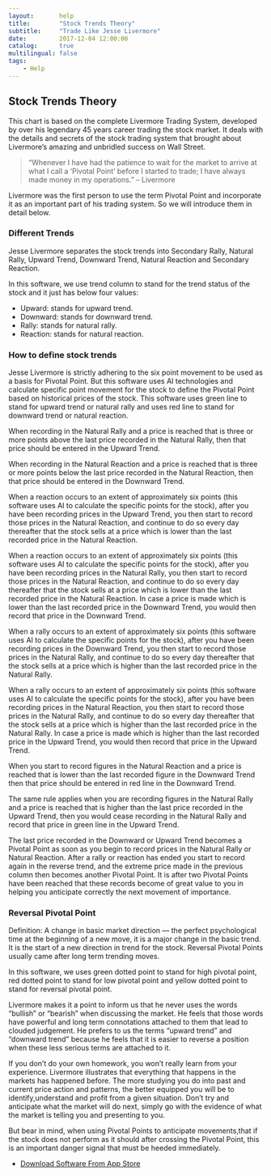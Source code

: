 ```yaml
---
layout:       help
title:        "Stock Trends Theory"
subtitle:     "Trade Like Jesse Livermore"
date:         2017-12-04 12:00:00
catalog:      true
multilingual: false
tags:
    - Help
---
```



## Stock Trends Theory

This chart is based on the complete Livermore Trading System, developed by over his legendary 45 years career trading the stock market.
It deals with the details and secrets of the stock trading system that brought about Livermore’s amazing and unbridled success on Wall Street.

> “Whenever I have had the patience to wait for the market to arrive at what I call a ‘Pivotal Point’ before I started to trade;
I have always made money in my operations.”  – Livermore

Livermore was the first person to use the term Pivotal Point and incorporate it as an important part of his trading system. So we will introduce them in detail below.

### Different Trends

Jesse Livermore separates the stock trends into Secondary Rally, Natural Rally, Upward Trend, Downward Trend, Natural Reaction and Secondary Reaction.

In this software, we use trend column to stand for the trend status of the stock and it just has below four values:
* Upward: stands for upward trend.
* Downward: stands for downward trend.
* Rally: stands for natural rally.
* Reaction: stands for natural reaction.

### How to define stock trends

Jesse Livermore is strictly adhering to the six point movement to be used as a basis for Pivotal Point.
But this software uses AI technologies and calculate specific point movement for the stock to define the Pivotal Point based on historical prices of the stock.
This software uses green line to stand for upward trend or natural rally and uses red line to stand for downward trend or natural reaction.

When recording in the Natural Rally and a price is reached that is three or more points above the last price recorded in the Natural Rally,
then that price should be entered in the Upward Trend.

When recording in the Natural Reaction and a price is reached that is three or more points below the last price recorded in the Natural Reaction,
then that price should be entered in the Downward Trend.

When a reaction occurs to an extent of approximately six points (this software uses AI to calculate the specific points for the stock),
after you have been recording prices in the Upward Trend, you then start to record those prices in the Natural Reaction,
and continue to do so every day thereafter that the stock sells at a price which is lower than the last recorded price in the Natural Reaction.

When a reaction occurs to an extent of approximately six points (this software uses AI to calculate the specific points for the stock),
after you have been recording prices in the Natural Rally, you then start to record those prices in the Natural Reaction,
and continue to do so every day thereafter that the stock sells at a price which is lower than the last recorded price in the Natural Reaction.
In case a price is made which is lower than the last recorded price in the Downward Trend, you would then record that price in the Downward Trend.

When a rally occurs to an extent of approximately six points (this software uses AI to calculate the specific points for the stock),
after you have been recording prices in the Downward Trend, you then start to record those prices in the Natural Rally,
and continue to do so every day thereafter that the stock sells at a price which is higher than the last recorded price in the Natural Rally.

When a rally occurs to an extent of approximately six points (this software uses AI to calculate the specific points for the stock),
after you have been recording prices in the Natural Reaction, you then start to record those prices in the Natural Rally,
and continue to do so every day thereafter that the stock sells at a price which is higher than the last recorded price in the Natural Rally.
In case a price is made which is higher than the last recorded price in the Upward Trend, you would then record that price in the Upward Trend.

When you start to record figures in the Natural Reaction and a price is reached that is lower than the last recorded figure in the Downward Trend
then that price should be entered in red line in the Downward Trend.

The same rule applies when you are recording figures in the Natural Rally and a price is reached that is higher than the last price recorded
in the Upward Trend, then you would cease recording in the Natural Rally and record that price in green line in the Upward Trend.

The last price recorded in the Downward or Upward Trend becomes a Pivotal Point as soon as you begin to record prices in the Natural Rally or Natural Reaction.
After a rally or reaction has ended you start to record again in the reverse trend, and the extreme price made in the previous column then becomes another Pivotal Point.
It is after two Pivotal Points have been reached that these records become of great value to you in helping you anticipate correctly the next movement of importance.

### Reversal Pivotal Point

Definition: A change in basic market direction — the perfect psychological time at the beginning of a new move, it is a major change in the basic trend.
It is the start of a new direction in trend for the stock. Reversal Pivotal Points usually came after long term trending moves.

In this software, we uses green dotted point to stand for high pivotal point, red dotted point to stand for low pivotal point and yellow dotted point to stand for
reversal pivotal point.

Livermore makes it a point to inform us that he never uses the words “bullish” or “bearish” when discussing the market.
He feels that those words have powerful and long term connotations attached to them that lead to clouded judgement.
He prefers to us the terms “upward trend” and “downward trend” because he feels that it is easier to reverse a position
when these less serious terms are attached to it.

If you don’t do your own homework, you won’t really learn from your experience.
Livermore illustrates that everything that happens in the markets has happened before.
The more studying you do into past and current price action and patterns, the better equipped you will be to identify,understand and profit from a given situation.
Don’t try and anticipate what the market will do next, simply go with the evidence of what the market is telling you and presenting to you.

But bear in mind, when using Pivotal Points to anticipate movements,that if the stock does not perform as it should after crossing the Pivotal Point,
this is an important danger signal that must be heeded immediately.

-  [Download Software From App Store][1]

[1]: http://itunes.apple.com/us/app/id1228960496